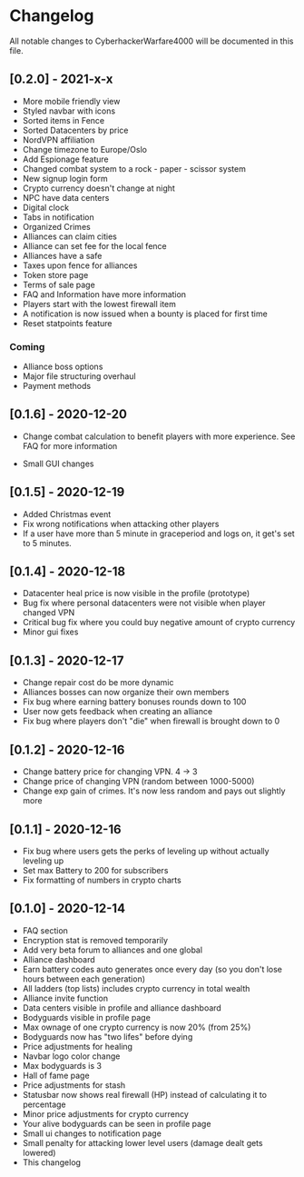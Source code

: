 # Changelog

All notable changes to CyberhackerWarfare4000 will be documented in this file.

## [0.2.0] - 2021-x-x

- More mobile friendly view
- Styled navbar with icons
- Sorted items in Fence
- Sorted Datacenters by price
- NordVPN affiliation
- Change timezone to Europe/Oslo
- Add Espionage feature
- Changed combat system to a rock - paper - scissor system
- New signup login form
- Crypto currency doesn't change at night
- NPC have data centers
- Digital clock
- Tabs in notification
- Organized Crimes
- Alliances can claim cities
- Alliance can set fee for the local fence
- Alliances have a safe
- Taxes upon fence for alliances
- Token store page
- Terms of sale page
- FAQ and Information have more information
- Players start with the lowest firewall item
- A notification is now issued when a bounty is placed for first time
- Reset statpoints feature

### Coming

- Alliance boss options
- Major file structuring overhaul
- Payment methods

## [0.1.6] - 2020-12-20

- Change combat calculation to benefit players with more experience. See FAQ for more information

- Small GUI changes

## [0.1.5] - 2020-12-19

- Added Christmas event
- Fix wrong notifications when attacking other players
- If a user have more than 5 minute in graceperiod and logs on, it get's set to 5 minutes.

## [0.1.4] - 2020-12-18

- Datacenter heal price is now visible in the profile (prototype)
- Bug fix where personal datacenters were not visible when player changed VPN
- Critical bug fix where you could buy negative amount of crypto currency
- Minor gui fixes

## [0.1.3] - 2020-12-17

- Change repair cost do be more dynamic
- Alliances bosses can now organize their own members
- Fix bug where earning battery bonuses rounds down to 100
- User now gets feedback when creating an alliance
- Fix bug where players don't "die" when firewall is brought down to 0

## [0.1.2] - 2020-12-16

- Change battery price for changing VPN. 4 -> 3
- Change price of changing VPN (random between 1000-5000)
- Change exp gain of crimes. It's now less random and pays out slightly more

## [0.1.1] - 2020-12-16

- Fix bug where users gets the perks of leveling up without actually leveling up
- Set max Battery to 200 for subscribers
- Fix formatting of numbers in crypto charts

## [0.1.0] - 2020-12-14

- FAQ section
- Encryption stat is removed temporarily
- Add very beta forum to alliances and one global
- Alliance dashboard
- Earn battery codes auto generates once every day (so you don't lose hours between each generation)
- All ladders (top lists) includes crypto currency in total wealth
- Alliance invite function
- Data centers visible in profile and alliance dashboard
- Bodyguards visible in profile page
- Max ownage of one crypto currency is now 20% (from 25%)
- Bodyguards now has "two lifes" before dying
- Price adjustments for healing
- Navbar logo color change
- Max bodyguards is 3
- Hall of fame page
- Price adjustments for stash
- Statusbar now shows real firewall (HP) instead of calculating it to percentage
- Minor price adjustments for crypto currency
- Your alive bodyguards can be seen in profile page
- Small ui changes to notification page
- Small penalty for attacking lower level users (damage dealt gets lowered)
- This changelog
